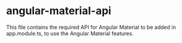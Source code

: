 # angular-material-api
This file contains the required API for Angular Material to be added in app.module.ts, to use the Angular Material features.
